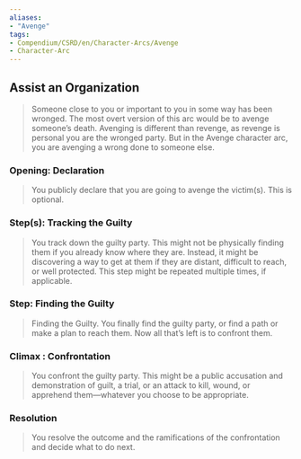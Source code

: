 ```yaml
---
aliases: 
- "Avenge"
tags: 
- Compendium/CSRD/en/Character-Arcs/Avenge
- Character-Arc
---
```

## Assist an Organization
>Someone close to you or important to you in some way has been wronged. The most overt version of this arc would be to avenge someone’s death. Avenging is different than revenge, as revenge is personal you are the wronged party. But in the Avenge character arc, you are avenging a wrong done to someone else.
### Opening: Declaration 
>You publicly declare that you are going to avenge the victim(s). This is optional.
### Step(s): Tracking the Guilty  
>You track down the guilty party. This might not be physically finding them if you already know where they are. Instead, it might be discovering a way to get at them if they are distant, difficult to reach, or well protected. This step might be repeated multiple times, if applicable.
### Step: Finding the Guilty  
>Finding the Guilty. You finally find the guilty party, or find a path or make a plan to reach them. Now all that’s left is to confront them. 
### Climax : Confrontation
>You confront the guilty party. This might be a public accusation and demonstration of guilt, a trial, or an attack to kill, wound, or apprehend them—whatever you choose to be appropriate. 
### Resolution  
>You resolve the outcome and the ramifications of the confrontation and decide what to do next.



